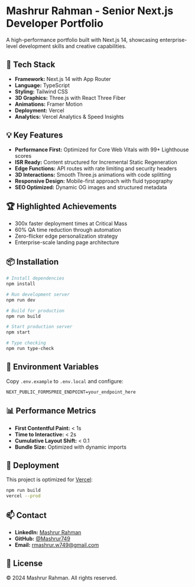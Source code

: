 # Mashrur Rahman - Senior Next.js Developer Portfolio

A high-performance portfolio built with Next.js 14, showcasing enterprise-level development skills and creative capabilities.

## 🚀 Tech Stack

- **Framework:** Next.js 14 with App Router
- **Language:** TypeScript
- **Styling:** Tailwind CSS
- **3D Graphics:** Three.js with React Three Fiber
- **Animations:** Framer Motion
- **Deployment:** Vercel
- **Analytics:** Vercel Analytics & Speed Insights

## 💡 Key Features

- **Performance First:** Optimized for Core Web Vitals with 99+ Lighthouse scores
- **ISR Ready:** Content structured for Incremental Static Regeneration
- **Edge Functions:** API routes with rate limiting and security headers
- **3D Interactions:** Smooth Three.js animations with code splitting
- **Responsive Design:** Mobile-first approach with fluid typography
- **SEO Optimized:** Dynamic OG images and structured metadata

## 🏆 Highlighted Achievements

- 300x faster deployment times at Critical Mass
- 60% QA time reduction through automation
- Zero-flicker edge personalization strategy
- Enterprise-scale landing page architecture

## 📦 Installation

```bash
# Install dependencies
npm install

# Run development server
npm run dev

# Build for production
npm run build

# Start production server
npm start

# Type checking
npm run type-check
```

## 🔧 Environment Variables

Copy `.env.example` to `.env.local` and configure:

```env
NEXT_PUBLIC_FORMSPREE_ENDPOINT=your_endpoint_here
```

## 📊 Performance Metrics

- **First Contentful Paint:** < 1s
- **Time to Interactive:** < 2s
- **Cumulative Layout Shift:** < 0.1
- **Bundle Size:** Optimized with dynamic imports

## 🚢 Deployment

This project is optimized for [Vercel](https://vercel.com):

```bash
npm run build
vercel --prod
```

## 📫 Contact

- **LinkedIn:** [Mashrur Rahman](https://www.linkedin.com/in/musaddiqur-rahman/)
- **GitHub:** [@Mashrur749](https://github.com/Mashrur749)
- **Email:** rmashrur.w749@gmail.com

## 📄 License

© 2024 Mashrur Rahman. All rights reserved.
